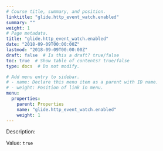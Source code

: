 ```yaml
---
# Course title, summary, and position.
linktitle: "glide.http_event_watch.enabled"
summary: ""
weight: 1
# Page metadata.
title: "glide.http_event_watch.enabled"
date: "2018-09-09T00:00:00Z"
lastmod: "2018-09-09T00:00:00Z"
draft: false  # Is this a draft? true/false
toc: true  # Show table of contents? true/false
type: docs  # Do not modify.

# Add menu entry to sidebar.
# - name: Declare this menu item as a parent with ID name.
# - weight: Position of link in menu.
menu:
  properties:
    parent: Properties
    name: "glide.http_event_watch.enabled"
    weight: 1
---
```


Description: 


Value: `true`